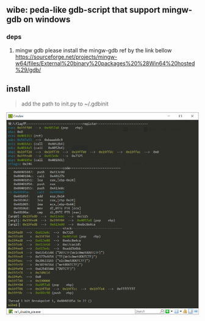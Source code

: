 ## wibe: peda-like gdb-script that support mingw-gdb on windows

### deps
1. mingw gdb
  please install the mingw-gdb ref by the link bellow
https://sourceforge.net/projects/mingw-w64/files/External%20binary%20packages%20%28Win64%20hosted%29/gdb/

## install
> add the path to init.py to ~/.gdbinit

![enter description here](./img/screen.png)
